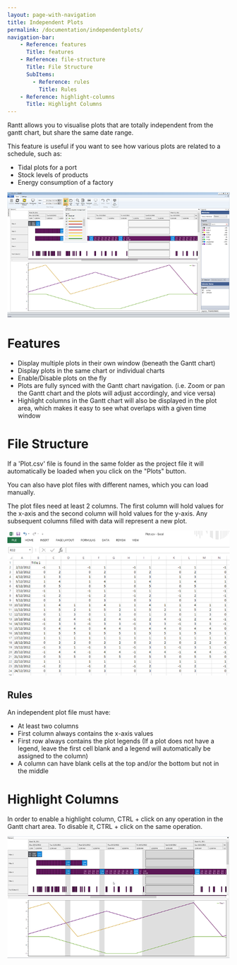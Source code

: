 ```yaml
---
layout: page-with-navigation
title: Independent Plots
permalink: /documentation/independentplots/
navigation-bar:
	- Reference: features
	  Title: features
	- Reference: file-structure
	  Title: File Structure
	  SubItems:
		- Reference: rules
		  Title: Rules
	- Reference: highlight-columns
	  Title: Highlight Columns
---
```


Rantt allows you to visualise plots that are totally independent from the gantt chart, but share the same date range.

This feature is useful if you want to see how various plots are related to a schedule, such as:

- Tidal plots for a port
- Stock levels of products
- Energy consumption of a factory

![Plots](img/Plots.png)

Features
=========

- Display multiple plots in their own window (beneath the Gantt chart)
- Display plots in the same chart or individual charts
- Enable/Disable plots on the fly
- Plots are fully synced with the Gantt chart navigation. (i.e. Zoom or pan the Gantt chart and the plots will adjust accordingly, and vice versa)
- Highlight columns in the Gantt chart will also be displayed in the plot area, which makes it easy to see what overlaps with a given time window


File Structure
==============

If a 'Plot.csv' file is found in the same folder as the project file it will automatically be loaded when you click on the "Plots" button.

You can also have plot files with different names, which you can load manually.

The plot files need at least 2 columns. The first column will hold values for the x-axis and the second column will hold values for the y-axis. Any subsequent columns filled with data will represent a new plot.

![Plot File](img/PlotFile.png)

Rules
------

An independent plot file must have:

- At least two columns
- First column always contains the x-axis values
- First row always contains the plot legends (If a plot does not have a legend, leave the first cell blank and a legend will automatically be assigned to the column)
- A column can have blank cells at the top and/or the bottom but not in the middle


Highlight Columns
==================

In order to enable a highlight column, CTRL + click on any operation in the Gantt chart area. To disable it, CTRL + click on the same operation.

![Column Highlights](img/HighlightColumns.png)

